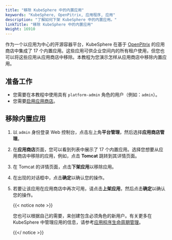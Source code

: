 ```yaml
---
title: "移除 KubeSphere 中的内置应用"
keywords: "KubeSphere, OpenPitrix, 应用程序, 应用"
description: "了解如何下架 KubeSphere 中的内置应用。"
linkTitle: "移除 KubeSphere 中的内置应用"
Weight: 16910
---
```


作为一个以应用为中心的开源容器平台，KubeSphere 在基于 [OpenPitrix](https://github.com/openpitrix/openpitrix) 的应用商店中集成了 17 个内置应用。这些应用可供企业空间内的所有租户使用，但您也可以将这些应用从应用商店中移除。本教程为您演示怎样从应用商店中移除内置应用。

## 准备工作

- 您需要在本教程中使用具有 `platform-admin` 角色的用户（例如：`admin`）。
- 您需要[启用应用商店](../../../pluggable-components/app-store/)。

## 移除内置应用

1. 以 `admin` 身份登录 Web 控制台，点击左上角**平台管理**，然后选择**应用商店管理**。

2. 在**应用商店**页面，您可以看到列表中展示了 17 个内置应用。选择您想要从应用商店中移除的应用，例如，点击 **Tomcat** 跳转到其详情页面。

3. 在 Tomcat 的详情页面，点击**下架应用**以移除应用。

4. 在出现的对话框中，点击**确定**以确认您的操作。

5. 若要让该应用在应用商店中再次可用，请点击**上架应用**，然后点击**确定**以确认您的操作。

   {{< notice note >}}

   您也可以根据自己的需要，来创建包含必须角色的新用户。有关更多在 KubeSphere 中管理应用的信息，请参考[应用程序生命周期管理](../../../application-store/app-lifecycle-management/)。

   {{</ notice >}}

